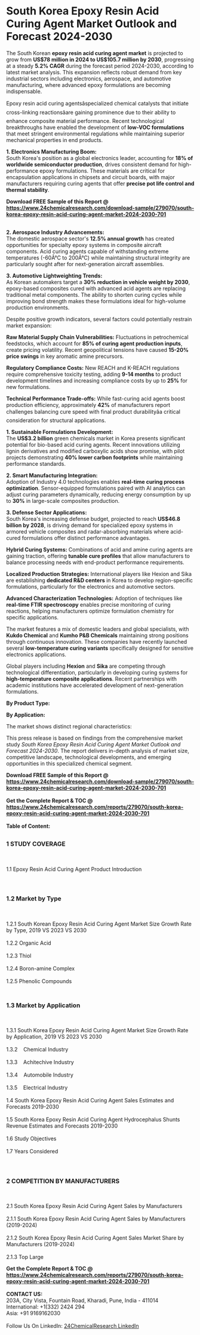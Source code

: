 <h1>South Korea Epoxy Resin Acid Curing Agent Market Outlook and Forecast 2024-2030</h1><p>The South Korean <strong>epoxy resin acid curing agent market</strong> is projected to grow from <strong>US$78 million in 2024 to US$105.7 million by 2030</strong>, progressing at a steady <strong>5.2% CAGR</strong> during the forecast period 2024-2030, according to latest market analysis. This expansion reflects robust demand from key industrial sectors including electronics, aerospace, and automotive manufacturing, where advanced epoxy formulations are becoming indispensable.</p><p>Epoxy resin acid curing agentsâspecialized chemical catalysts that initiate cross-linking reactionsâare gaining prominence due to their ability to enhance composite material performance. Recent technological breakthroughs have enabled the development of <strong>low-VOC formulations</strong> that meet stringent environmental regulations while maintaining superior mechanical properties in end products.</p><p><strong>1. Electronics Manufacturing Boom:</strong><br>
South Korea's position as a global electronics leader, accounting for <strong>18% of worldwide semiconductor production</strong>, drives consistent demand for high-performance epoxy formulations. These materials are critical for encapsulation applications in chipsets and circuit boards, with major manufacturers requiring curing agents that offer <strong>precise pot life control and thermal stability</strong>.</p><div><b>Download FREE Sample of this Report @ 
            <a href="https://www.24chemicalresearch.com/download-sample/279070/south-korea-epoxy-resin-acid-curing-agent-market-2024-2030-701">
            https://www.24chemicalresearch.com/download-sample/279070/south-korea-epoxy-resin-acid-curing-agent-market-2024-2030-701</a></b></div><br><p><strong>2. Aerospace Industry Advancements:</strong><br>
The domestic aerospace sector's <strong>12.5% annual growth</strong> has created opportunities for specialty epoxy systems in composite aircraft components. Acid curing agents capable of withstanding extreme temperatures (-60Â°C to 200Â°C) while maintaining structural integrity are particularly sought after for next-generation aircraft assemblies.</p><p><strong>3. Automotive Lightweighting Trends:</strong><br>
As Korean automakers target a <strong>30% reduction in vehicle weight by 2030</strong>, epoxy-based composites cured with advanced acid agents are replacing traditional metal components. The ability to shorten curing cycles while improving bond strength makes these formulations ideal for high-volume production environments.</p><p>Despite positive growth indicators, several factors could potentially restrain market expansion:</p><p><strong>Raw Material Supply Chain Vulnerabilities:</strong> Fluctuations in petrochemical feedstocks, which account for <strong>85% of curing agent production inputs</strong>, create pricing volatility. Recent geopolitical tensions have caused <strong>15-20% price swings</strong> in key aromatic amine precursors.</p><p><strong>Regulatory Compliance Costs:</strong> New REACH and K-REACH regulations require comprehensive toxicity testing, adding <strong>9-14 months</strong> to product development timelines and increasing compliance costs by up to <strong>25%</strong> for new formulations.</p><p><strong>Technical Performance Trade-offs:</strong> While fast-curing acid agents boost production efficiency, approximately <strong>42%</strong> of manufacturers report challenges balancing cure speed with final product durabilityâa critical consideration for structural applications.</p><p><strong>1. Sustainable Formulations Development:</strong><br>
The <strong>US$3.2 billion</strong> green chemicals market in Korea presents significant potential for bio-based acid curing agents. Recent innovations utilizing lignin derivatives and modified carboxylic acids show promise, with pilot projects demonstrating <strong>40% lower carbon footprints</strong> while maintaining performance standards.</p><p><strong>2. Smart Manufacturing Integration:</strong><br>
Adoption of Industry 4.0 technologies enables <strong>real-time curing process optimization</strong>. Sensor-equipped formulations paired with AI analytics can adjust curing parameters dynamically, reducing energy consumption by up to <strong>30%</strong> in large-scale composites production.</p><p><strong>3. Defense Sector Applications:</strong><br>
South Korea's increasing defense budget, projected to reach <strong>US$46.8 billion by 2028</strong>, is driving demand for specialized epoxy systems in armored vehicle composites and radar-absorbing materials where acid-cured formulations offer distinct performance advantages.</p><p><strong>Hybrid Curing Systems:</strong> Combinations of acid and amine curing agents are gaining traction, offering <strong>tunable cure profiles</strong> that allow manufacturers to balance processing needs with end-product performance requirements.</p><p><strong>Localized Production Strategies:</strong> International players like Hexion and Sika are establishing <strong>dedicated R&amp;D centers</strong> in Korea to develop region-specific formulations, particularly for the electronics and automotive sectors.</p><p><strong>Advanced Characterization Technologies:</strong> Adoption of techniques like <strong>real-time FTIR spectroscopy</strong> enables precise monitoring of curing reactions, helping manufacturers optimize formulation chemistry for specific applications.</p><p>The market features a mix of domestic leaders and global specialists, with <strong>Kukdo Chemical</strong> and <strong>Kumho P&amp;B Chemicals</strong> maintaining strong positions through continuous innovation. These companies have recently launched several <strong>low-temperature curing variants</strong> specifically designed for sensitive electronics applications.</p><p>Global players including <strong>Hexion</strong> and <strong>Sika</strong> are competing through technological differentiation, particularly in developing curing systems for <strong>high-temperature composite applications</strong>. Recent partnerships with academic institutions have accelerated development of next-generation formulations.</p><p><strong>By Product Type:</strong></p><p><strong>By Application:</strong></p><p>The market shows distinct regional characteristics:</p><p>This press release is based on findings from the comprehensive market study <em>South Korea Epoxy Resin Acid Curing Agent Market Outlook and Forecast 2024-2030</em>. The report delivers in-depth analysis of market size, competitive landscape, technological developments, and emerging opportunities in this specialized chemical segment.</p><div><b>Download FREE Sample of this Report @ 
            <a href="https://www.24chemicalresearch.com/download-sample/279070/south-korea-epoxy-resin-acid-curing-agent-market-2024-2030-701">
            https://www.24chemicalresearch.com/download-sample/279070/south-korea-epoxy-resin-acid-curing-agent-market-2024-2030-701</a></b></div><br><div><b>Get the Complete Report & TOC @ 
            <a href="https://www.24chemicalresearch.com/reports/279070/south-korea-epoxy-resin-acid-curing-agent-market-2024-2030-701">
            https://www.24chemicalresearch.com/reports/279070/south-korea-epoxy-resin-acid-curing-agent-market-2024-2030-701</a></b></div><br>
            <b>Table of Content:</b><p><h2><span style="font-size:16px"><strong>1 STUDY COVERAGE</strong></span></h2><br />
<p>1.1 Epoxy Resin Acid Curing Agent Product Introduction</p><br />
<h2><span style="font-size:16px"><strong>1.2 Market by Type</strong></span></h2><br />
<p>1.2.1 South Korean Epoxy Resin Acid Curing Agent Market Size Growth Rate by Type, 2019 VS 2023 VS 2030<br /><br />
1.2.2 Organic Acid&nbsp;&nbsp; &nbsp;<br /><br />
1.2.3 Thiol<br /><br />
1.2.4 Boron-amine Complex<br /><br />
1.2.5 Phenolic Compounds<br /><br />
<h2><span style="font-size:16px"><strong>1.3 Market by Application</strong></span></h2><br />
<p>1.3.1 South Korea Epoxy Resin Acid Curing Agent Market Size Growth Rate by Application, 2019 VS 2023 VS 2030<br /><br />
1.3.2&nbsp;&nbsp; &nbsp;Chemical Industry<br /><br />
1.3.3&nbsp;&nbsp; &nbsp;Achitechive Industry<br /><br />
1.3.4&nbsp;&nbsp; &nbsp;Automobile Industry<br /><br />
1.3.5&nbsp;&nbsp; &nbsp;Electrical Industry<br /><br />
1.4 South Korea Epoxy Resin Acid Curing Agent Sales Estimates and Forecasts 2019-2030<br /><br />
1.5 South Korea Epoxy Resin Acid Curing Agent Hydrocephalus Shunts Revenue Estimates and Forecasts 2019-2030<br /><br />
1.6 Study Objectives<br /><br />
1.7 Years Considered</p><br />
<h2><span style="font-size:16px"><strong>2 COMPETITION BY MANUFACTURERS</strong></span></h2><br />
<p>2.1 South Korea Epoxy Resin Acid Curing Agent Sales by Manufacturers<br /><br />
2.1.1 South Korea Epoxy Resin Acid Curing Agent Sales by Manufacturers (2019-2024)<br /><br />
2.1.2 South Korea Epoxy Resin Acid Curing Agent Sales Market Share by Manufacturers (2019-2024)<br /><br />
2.1.3 Top Large</p><div><b>Get the Complete Report & TOC @ 
            <a href="https://www.24chemicalresearch.com/reports/279070/south-korea-epoxy-resin-acid-curing-agent-market-2024-2030-701">
            https://www.24chemicalresearch.com/reports/279070/south-korea-epoxy-resin-acid-curing-agent-market-2024-2030-701</a></b></div><br><b>CONTACT US:</b><br>
            203A, City Vista, Fountain Road, Kharadi, Pune, India - 411014<br>
            International: +1(332) 2424 294<br>
            Asia: +91 9169162030 <br><br>
            Follow Us On LinkedIn: <a href="https://www.linkedin.com/company/24chemicalresearch/">24ChemicalResearch LinkedIn</a>